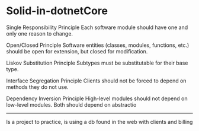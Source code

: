 # Solid-in-dotnetCore
Single Responsibility Principle
Each software module should have one and only one reason to change.

Open/Closed Principle
Software entities (classes, modules, functions, etc.) should be open for extension, but closed for modification.

Liskov Substitution Principle
Subtypes must be substitutable for their base type.

Interface Segregation Principle
Clients should not be forced to depend on methods they do not use.

Dependency Inversion Principle
High-level modules should not depend on low-level modules. Both should depend on abstractio



--------------------------------------------------------------------------------------------
Is a project to practice, is using a db found in the web with clients and billing
